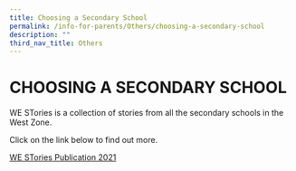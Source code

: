 ```yaml
---
title: Choosing a Secondary School
permalink: /info-for-parents/Others/choosing-a-secondary-school
description: ""
third_nav_title: Others
---
```

# CHOOSING A SECONDARY SCHOOL

WE STories is a collection of stories from all the secondary schools in the West Zone.

Click on the link below to find out more. 


[WE STories Publication 2021](https://bukittimahpri.moe.edu.sg/qql/slot/u750/WE%20STories%20Publication%202021%20FINAL_single.pdf)
